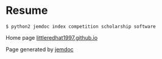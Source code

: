 # Resume

```
$ python2 jemdoc index competition scholarship software
```

Home page [littleredhat1997.github.io](https://littleredhat1997.github.io/)

Page generated by [jemdoc](http://jemdoc.jaboc.net/)